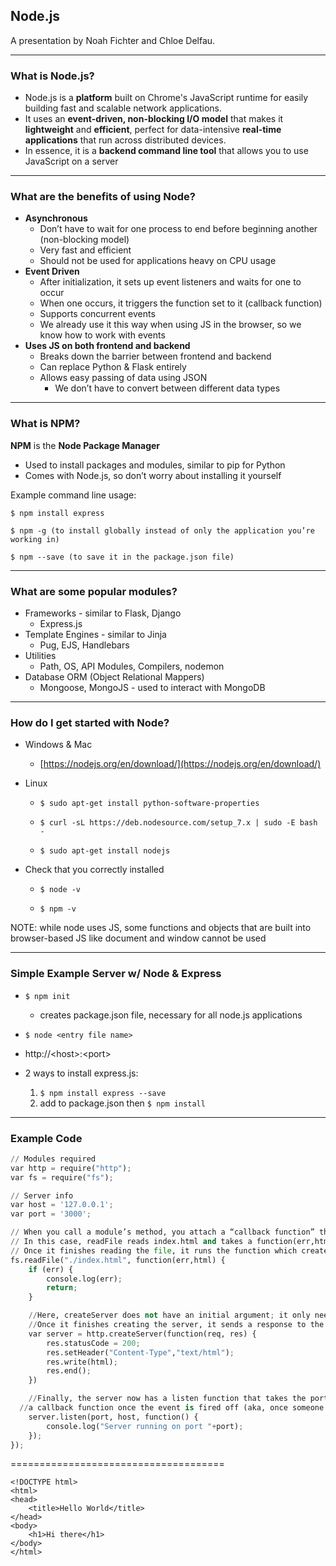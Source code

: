 ## Node.js

A presentation by Noah Fichter and Chloe Delfau.

---

### What is Node.js?
- Node.js is a **platform** built on Chrome's JavaScript runtime for easily building fast and scalable network applications. 
- It uses an **event-driven, non-blocking I/O model** that makes it **lightweight** and **efficient**, perfect for data-intensive **real-time applications** that run across distributed devices.
- In essence, it is a **backend command line tool** that allows you to use JavaScript on a server

---

### What are the benefits of using Node?
- **Asynchronous**
	- Don’t have to wait for one process to end before beginning another (non-blocking model)
 	- Very fast and efficient
  	- Should not be used for applications heavy on CPU usage
- **Event Driven**
	- After initialization, it sets up event listeners and waits for one to occur
	- When one occurs, it triggers the function set to it (callback function)
	- Supports concurrent events
	- We already use it this way when using JS in the browser, so we know how to work with events
- **Uses JS on both frontend and backend**
	- Breaks down the barrier between frontend and backend
	- Can replace Python & Flask entirely
	- Allows easy passing of data using JSON
		- We don’t have to convert between different data types

---

### What is NPM?
**NPM** is the **Node Package Manager**
  - Used to install packages and modules, similar to pip for Python
  - Comes with Node.js, so don’t worry about installing it yourself
  
Example command line usage:

  ```$ npm install express```
  
  ```$ npm -g (to install globally instead of only the application you’re working in)```
  
  ```$ npm --save (to save it in the package.json file)```
 
---

### What are some popular modules?

- Frameworks - similar to Flask, Django
	- Express.js
- Template Engines - similar to Jinja
	- Pug, EJS, Handlebars
- Utilities
	- Path, OS, API Modules, Compilers, nodemon
- Database ORM (Object Relational Mappers)
	- Mongoose, MongoJS - used to interact with MongoDB

---

### How do I get started with Node?
- Windows & Mac	
	- [https://nodejs.org/en/download/](https://nodejs.org/en/download/)
- Linux

	- ```$ sudo apt-get install python-software-properties```

	- ```$ curl -sL https://deb.nodesource.com/setup_7.x | sudo -E bash -```

	- ```$ sudo apt-get install nodejs```

- Check that you correctly installed

	- ```$ node -v```
	
	- ```$ npm -v```

NOTE: while node uses JS, some functions and objects that are built into browser-based JS like document and window cannot be used

---

### Simple Example Server w/ Node & Express

- ```$ npm init```

	- creates package.json file, necessary for all node.js applications
	
- ```$ node <entry file name>```
- http://\<host\>:\<port\>
- 2 ways to install express.js:
	1. ```$ npm install express --save```
	2. add to package.json then ```$ npm install```

---

### Example Code
```python
// Modules required
var http = require("http");
var fs = require("fs");

// Server info
var host = '127.0.0.1';
var port = '3000';

// When you call a module’s method, you attach a “callback function” that runs when the method completes.
// In this case, readFile reads index.html and takes a function(err,html) as its callback
// Once it finishes reading the file, it runs the function which creates a server
fs.readFile("./index.html", function(err,html) {
	if (err) {
		console.log(err);
		return;
	}

	//Here, createServer does not have an initial argument; it only needs a callback function(request,response)
	//Once it finishes creating the server, it sends a response to the user
	var server = http.createServer(function(req, res) {
		res.statusCode = 200;
		res.setHeader("Content-Type","text/html");
		res.write(html);
		res.end();
	})

	//Finally, the server now has a listen function that takes the port and host it should listen on and
  //a callback function once the event is fired off (aka, once someone connects)
	server.listen(port, host, function() {
		console.log("Server running on port "+port);
	});
});
```

=====================================

```
<!DOCTYPE html>
<html>
<head>
	<title>Hello World</title>
</head>
<body>
	<h1>Hi there</h1>
</body>
</html>
```
